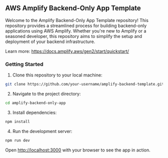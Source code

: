 ## AWS Amplify Backend-Only App Template

Welcome to the Amplify Backend-Only App Template repository! This repository provides a streamlined process for building backend-only applications using AWS Amplify. Whether you're new to Amplify or a seasoned developer, this repository aims to simplify the setup and deployment of your backend infrastructure.

Learn more: https://docs.amplify.aws/gen2/start/quickstart/ 

### Getting Started

1. Clone this repository to your local machine:

```bash
git clone https://github.com/your-username/amplify-backend-template.git
```

2. Navigate to the project directory:

```bash
cd amplify-backend-only-app
```

3. Install dependencies: 

```bash
npm install
```

4. Run the development server:

```bash
npm run dev
```

Open [http://localhost:3000](http://localhost:3000) with your browser to see the app in action.